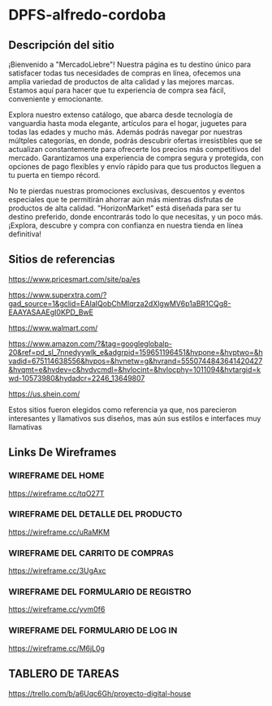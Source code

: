 # DPFS-alfredo-cordoba

## Descripción del sitio
¡Bienvenido a "MercadoLiebre"! Nuestra página es tu destino único para satisfacer todas tus necesidades de compras en línea, ofecemos una amplia variedad de productos de alta calidad y las mejores marcas. Estamos aquí para hacer que tu experiencia de compra sea fácil, conveniente y emocionante.

Explora nuestro extenso catálogo, que abarca desde tecnología de vanguardia hasta moda elegante, artículos para el hogar, juguetes para todas las edades y mucho más. Además podrás navegar por nuestras múltples categorías, en donde, podrás descubrir ofertas irresistibles que se actualizan constantemente para ofrecerte los precios más competitivos del mercado. Garantizamos una experiencia de compra segura y protegida, con opciones de pago flexibles y envío rápido para que tus productos lleguen a tu puerta en tiempo récord.

No te pierdas nuestras promociones exclusivas, descuentos y eventos especiales que te permitirán ahorrar aún más mientras disfrutas de productos de alta calidad. "HorizonMarket" está diseñada para ser tu destino preferido, donde encontrarás todo lo que necesitas, y un poco más. ¡Explora, descubre y compra con confianza en nuestra tienda en línea definitiva!

## Sitios de referencias
https://www.pricesmart.com/site/pa/es

https://www.superxtra.com/?gad_source=1&gclid=EAIaIQobChMIqrza2dXlgwMV6p1aBR1CQg8-EAAYASAAEgI0KPD_BwE

https://www.walmart.com/ 

https://www.amazon.com/?&tag=googleglobalp-20&ref=pd_sl_7nnedyywlk_e&adgrpid=159651196451&hvpone=&hvptwo=&hvadid=675114638556&hvpos=&hvnetw=g&hvrand=5550744843641420427&hvqmt=e&hvdev=c&hvdvcmdl=&hvlocint=&hvlocphy=1011094&hvtargid=kwd-10573980&hydadcr=2246_13649807 

https://us.shein.com/ 

Estos sitios fueron elegidos como referencia ya que, nos parecieron interesantes y llamativos sus diseños, mas aún sus estilos e interfaces muy llamativas

## Links De Wireframes

### WIREFRAME DEL HOME
https://wireframe.cc/tqO27T

### WIREFRAME DEL DETALLE DEL PRODUCTO
https://wireframe.cc/uRaMKM

### WIREFRAME DEL CARRITO DE COMPRAS
https://wireframe.cc/3UgAxc

### WIREFRAME DEL FORMULARIO DE REGISTRO
https://wireframe.cc/yvm0f6

### WIREFRAME DEL FORMULARIO DE LOG IN
https://wireframe.cc/M6jL0g

## TABLERO DE TAREAS 
https://trello.com/b/a6Uqc6Gh/proyecto-digital-house
